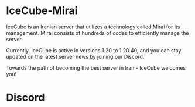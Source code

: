 # IceCube-Mirai

IceCube is an Iranian server that utilizes a technology called Mirai for its management. Mirai consists of hundreds of codes to efficiently manage the server.

Currently, IceCube is active in versions 1.20 to 1.20.40, and you can stay updated on the latest server news by joining our Discord.

Towards the path of becoming the best server in Iran - IceCube welcomes you!

# Discord
